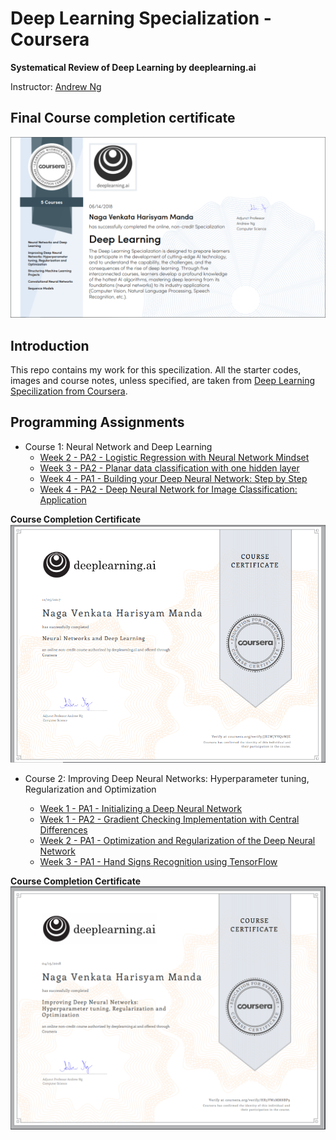 # Deep Learning Specialization - Coursera

**Systematical Review of Deep Learning by deeplearning.ai**

Instructor: [Andrew Ng](http://www.andrewng.org/)


## Final Course completion certificate
![Final Certificate](https://github.com/harisyammnv/Deep_Learning_AndrewNG/blob/master/final_certificate.PNG)

## Introduction

This repo contains my work for this specilization. All the starter codes, images and course notes, unless specified, are taken 
from [Deep Learning Specilization from Coursera](https://www.coursera.org/specializations/deep-learning).

## Programming Assignments

- Course 1: Neural Network and Deep Learning
  - [Week 2 - PA2 - Logistic Regression with Neural Network Mindset](https://github.com/harisyammnv/Deep_Learning_AndrewNG/blob/master/Logistic%2BRegression%2Bwith%2Ba%2BNeural%2BNetwork%2Bmindset%2Bv4.ipynb)
  - [Week 3 - PA2 - Planar data classification with one hidden layer](https://github.com/harisyammnv/Deep_Learning_AndrewNG/blob/master/Planar%2Bdata%2Bclassification%2Bwith%2Bone%2Bhidden%2Blayer%2Bv4.ipynb)
  - [Week 4 - PA1 - Building your Deep Neural Network: Step by Step](https://github.com/harisyammnv/Deep_Learning_AndrewNG/blob/master/Building%2Byour%2BDeep%2BNeural%2BNetwork%2B-%2BStep%2Bby%2BStep%2Bv5.ipynb)
  - [Week 4 - PA2 - Deep Neural Network for Image Classification: Application](https://github.com/harisyammnv/Deep_Learning_AndrewNG/blob/master/Deep%2BNeural%2BNetwork%2B-%2BApplication%2Bv3.ipynb)

**Course Completion Certificate**
![Certificate](https://github.com/harisyammnv/Deep_Learning_AndrewNG/blob/master/grad_deeplearning.PNG)

- Course 2: Improving Deep Neural Networks: Hyperparameter tuning, Regularization and Optimization

  - [Week 1 - PA1 - Initializing a Deep Neural Network](https://github.com/harisyammnv/Deep_Learning_AndrewNG/blob/master/Initialization.ipynb)
  - [Week 1 - PA2 - Gradient Checking Implementation with Central Differences](https://github.com/harisyammnv/Deep_Learning_AndrewNG/blob/master/Gradient%2BChecking%2Bv1.ipynb)
  - [Week 2 - PA1 - Optimization and Regularization of the Deep Neural Network](https://github.com/harisyammnv/Deep_Learning_AndrewNG/blob/master/Regularization%2B-%2Bv2.ipynb)
  - [Week 3 - PA1 - Hand Signs Recognition using TensorFlow](https://github.com/harisyammnv/Deep_Learning_AndrewNG/blob/master/Tensorflow%2BTutorial.ipynb)
  
 **Course Completion Certificate**
![Certificate](https://github.com/harisyammnv/Deep_Learning_AndrewNG/blob/master/grad_deeplearning2.PNG)
